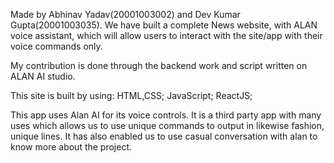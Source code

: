 Made by Abhinav Yadav(20001003002) and Dev Kumar Gupta(20001003035).
We have built a complete News website, with ALAN voice assistant, which will allow users to interact with the site/app with their voice commands only.

My contribution is done through the backend work and script written on ALAN AI studio.

This site is built by using:
HTML,CSS;
JavaScript;
ReactJS;

This app uses Alan AI for its voice controls.
It is a third party app with many uses which allows us to use unique commands to output in likewise fashion, unique lines.
It has also enabled us to use casual conversation with alan to know more about the project.


